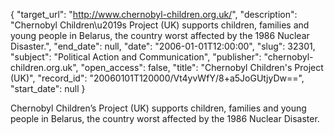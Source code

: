 {
  "target_url": "http://www.chernobyl-children.org.uk/", 
  "description": "Chernobyl Children\u2019s Project (UK) supports children, families and young people in Belarus, the country worst affected by the 1986 Nuclear Disaster.", 
  "end_date": null, 
  "date": "2006-01-01T12:00:00", 
  "slug": 32301, 
  "subject": "Political Action and Communication", 
  "publisher": "chernobyl-children.org.uk", 
  "open_access": false, 
  "title": "Chernobyl Children's Project (UK)", 
  "record_id": "20060101T120000/Vt4yvWfY/8+a5JoGUtjyDw==", 
  "start_date": null
}

Chernobyl Children’s Project (UK) supports children, families and young people in Belarus, the country worst affected by the 1986 Nuclear Disaster.